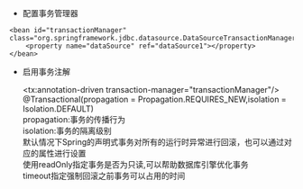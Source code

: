  - 配置事务管理器
 <!--配置事务管理器-->
 
    <bean id="transactionManager" class="org.springframework.jdbc.datasource.DataSourceTransactionManager">
        <property name="dataSource" ref="dataSource1"></property>
    </bean>
    
- 启用事务注解

    <!--启用事务注解-->
    <tx:annotation-driven transaction-manager="transactionManager"/><br/>
     @Transactional(propagation = Propagation.REQUIRES_NEW,isolation = Isolation.DEFAULT)<br/>
     propagation:事务的传播行为<br/>
     isolation:事务的隔离级别<br/>
     默认情况下Spring的声明式事务对所有的运行时异常进行回滚，也可以通过对应的属性进行设置<br/>
     使用readOnly指定事务是否为只读,可以帮助数据库引擎优化事务<br/>
     timeout指定强制回滚之前事务可以占用的时间<br/>
     
     
     
    
    